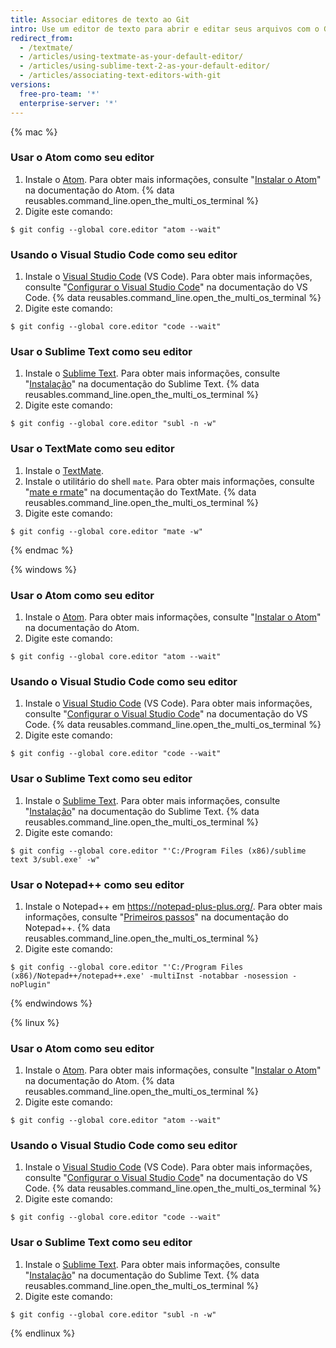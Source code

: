 ```yaml
---
title: Associar editores de texto ao Git
intro: Use um editor de texto para abrir e editar seus arquivos com o Git.
redirect_from:
  - /textmate/
  - /articles/using-textmate-as-your-default-editor/
  - /articles/using-sublime-text-2-as-your-default-editor/
  - /articles/associating-text-editors-with-git
versions:
  free-pro-team: '*'
  enterprise-server: '*'
---
```


{% mac %}

### Usar o Atom como seu editor

1. Instale o [Atom](https://atom.io/). Para obter mais informações, consulte "[Instalar o Atom](https://flight-manual.atom.io/getting-started/sections/installing-atom/)" na documentação do Atom.
{% data reusables.command_line.open_the_multi_os_terminal %}
3. Digite este comando:
  ```shell
  $ git config --global core.editor "atom --wait"
  ```

### Usando o Visual Studio Code como seu editor

1. Instale o [Visual Studio Code](https://code.visualstudio.com/) (VS Code). Para obter mais informações, consulte "[Configurar o Visual Studio Code](https://code.visualstudio.com/Docs/setup/setup-overview)" na documentação do VS Code.
{% data reusables.command_line.open_the_multi_os_terminal %}
3. Digite este comando:
  ```shell
  $ git config --global core.editor "code --wait"
 ```

### Usar o Sublime Text como seu editor

1. Instale o [Sublime Text](https://www.sublimetext.com/). Para obter mais informações, consulte "[Instalação](https://docs.sublimetext.io/guide/getting-started/installation.html)" na documentação do Sublime Text.
{% data reusables.command_line.open_the_multi_os_terminal %}
3. Digite este comando:
  ```shell
  $ git config --global core.editor "subl -n -w"
  ```

### Usar o TextMate como seu editor

1. Instale o [TextMate](https://macromates.com/).
2. Instale o utilitário do shell `mate`. Para obter mais informações, consulte "[mate e rmate](https://macromates.com/blog/2011/mate-and-rmate/)" na documentação do TextMate.
{% data reusables.command_line.open_the_multi_os_terminal %}
4. Digite este comando:
  ```shell
  $ git config --global core.editor "mate -w"
  ```
{% endmac %}

{% windows %}

### Usar o Atom como seu editor

1. Instale o [Atom](https://atom.io/). Para obter mais informações, consulte "[Instalar o Atom](https://flight-manual.atom.io/getting-started/sections/installing-atom/)" na documentação do Atom.
3. Digite este comando:
  ```shell
  $ git config --global core.editor "atom --wait"
  ```

### Usando o Visual Studio Code como seu editor

1. Instale o [Visual Studio Code](https://code.visualstudio.com/) (VS Code). Para obter mais informações, consulte "[Configurar o Visual Studio Code](https://code.visualstudio.com/Docs/setup/setup-overview)" na documentação do VS Code.
{% data reusables.command_line.open_the_multi_os_terminal %}
3. Digite este comando:
  ```shell
  $ git config --global core.editor "code --wait"
 ```

### Usar o Sublime Text como seu editor

1. Instale o [Sublime Text](https://www.sublimetext.com/). Para obter mais informações, consulte "[Instalação](https://docs.sublimetext.io/guide/getting-started/installation.html)" na documentação do Sublime Text.
{% data reusables.command_line.open_the_multi_os_terminal %}
3. Digite este comando:
  ```shell
  $ git config --global core.editor "'C:/Program Files (x86)/sublime text 3/subl.exe' -w"
  ```

### Usar o Notepad++ como seu editor

1. Instale o Notepad++ em https://notepad-plus-plus.org/. Para obter mais informações, consulte "[Primeiros passos](https://npp-user-manual.org/docs/getting-started/)" na documentação do Notepad++.
{% data reusables.command_line.open_the_multi_os_terminal %}
3. Digite este comando:
  ```shell
  $ git config --global core.editor "'C:/Program Files (x86)/Notepad++/notepad++.exe' -multiInst -notabbar -nosession -noPlugin"
  ```
{% endwindows %}

{% linux %}

### Usar o Atom como seu editor

1. Instale o [Atom](https://atom.io/). Para obter mais informações, consulte "[Instalar o Atom](https://flight-manual.atom.io/getting-started/sections/installing-atom/)" na documentação do Atom.
{% data reusables.command_line.open_the_multi_os_terminal %}
3. Digite este comando:
  ```shell
  $ git config --global core.editor "atom --wait"
  ```

### Usando o Visual Studio Code como seu editor

1. Instale o [Visual Studio Code](https://code.visualstudio.com/) (VS Code). Para obter mais informações, consulte "[Configurar o Visual Studio Code](https://code.visualstudio.com/Docs/setup/setup-overview)" na documentação do VS Code.
{% data reusables.command_line.open_the_multi_os_terminal %}
3. Digite este comando:
  ```shell
  $ git config --global core.editor "code --wait"
 ```

### Usar o Sublime Text como seu editor

1. Instale o [Sublime Text](https://www.sublimetext.com/). Para obter mais informações, consulte "[Instalação](https://docs.sublimetext.io/guide/getting-started/installation.html)" na documentação do Sublime Text.
{% data reusables.command_line.open_the_multi_os_terminal %}
3. Digite este comando:
  ```shell
  $ git config --global core.editor "subl -n -w"
  ```

{% endlinux %}
